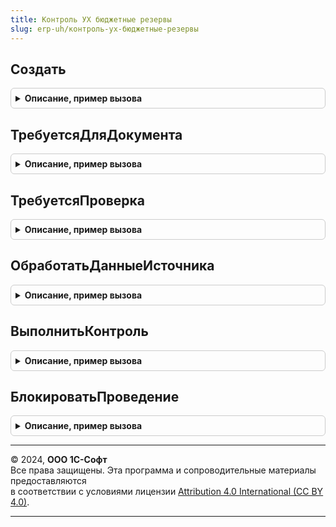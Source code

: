 ```yaml
---
title: Контроль УХ бюджетные резервы
slug: erp-uh/контроль-ух-бюджетные-резервы
---
```



## Создать
<details style="margin: 1em 0; padding: 0.5em; border: 1px solid #ccc; border-radius: 6px;">

<summary style="font-weight: bold; cursor: pointer;">Описание, пример вызова</summary>

```bsl

// Функция возвращает объект-проверку
Функция Создать() Экспорт
```

Пример вызова
```bsl
Результат = КонтрольУХБюджетныеРезервы.Создать() 
```
</details>

## ТребуетсяДляДокумента
<details style="margin: 1em 0; padding: 0.5em; border: 1px solid #ccc; border-radius: 6px;">

<summary style="font-weight: bold; cursor: pointer;">Описание, пример вызова</summary>

```bsl

// Функция возвращает Истина, если для этого документа проверка выполняется
Функция ТребуетсяДляДокумента(ИмяДокумента) Экспорт
```

Пример вызова
```bsl
Результат = КонтрольУХБюджетныеРезервы.ТребуетсяДляДокумента(ИмяДокумента) 
```
</details>

## ТребуетсяПроверка
<details style="margin: 1em 0; padding: 0.5em; border: 1px solid #ccc; border-radius: 6px;">

<summary style="font-weight: bold; cursor: pointer;">Описание, пример вызова</summary>

```bsl

// Функция возвращает Истина, если требуется выполнение проверки
Функция ТребуетсяПроверка(ПараметрыКонтроля, Источник) Экспорт
```

Пример вызова
```bsl
Результат = КонтрольУХБюджетныеРезервы.ТребуетсяПроверка(ПараметрыКонтроля, Источник) 
```
</details>

## ОбработатьДанныеИсточника
<details style="margin: 1em 0; padding: 0.5em; border: 1px solid #ccc; border-radius: 6px;">

<summary style="font-weight: bold; cursor: pointer;">Описание, пример вызова</summary>

```bsl

// Функция выполняет обработку данных источника
Функция ОбработатьДанныеИсточника(ИнформацияДляКонтроля, Источник) Экспорт
```

Пример вызова
```bsl
Результат = КонтрольУХБюджетныеРезервы.ОбработатьДанныеИсточника(ИнформацияДляКонтроля, Источник) 
```
</details>

## ВыполнитьКонтроль
<details style="margin: 1em 0; padding: 0.5em; border: 1px solid #ccc; border-radius: 6px;">

<summary style="font-weight: bold; cursor: pointer;">Описание, пример вызова</summary>

```bsl

// Процедура выполняет контроль обработанных данных
Функция ВыполнитьКонтроль(ИнформацияДляКонтроля, ДанныеДляКонтроля) Экспорт
```

Пример вызова
```bsl
Результат = КонтрольУХБюджетныеРезервы.ВыполнитьКонтроль(ИнформацияДляКонтроля, ДанныеДляКонтроля) 
```
</details>

## БлокироватьПроведение
<details style="margin: 1em 0; padding: 0.5em; border: 1px solid #ccc; border-radius: 6px;">

<summary style="font-weight: bold; cursor: pointer;">Описание, пример вызова</summary>

```bsl

// Функция возвращает Истина, если нарушение контроля должно приводить к блокированию проведения
Функция БлокироватьПроведение(КлючКонтроля) Экспорт
```

Пример вызова
```bsl
Результат = КонтрольУХБюджетныеРезервы.БлокироватьПроведение(КлючКонтроля) 
```
</details>

---

© 2024, **ООО 1С-Софт**  
Все права защищены. Эта программа и сопроводительные материалы предоставляются  
в соответствии с условиями лицензии [Attribution 4.0 International (CC BY 4.0)](https://creativecommons.org/licenses/by/4.0/legalcode).

---
